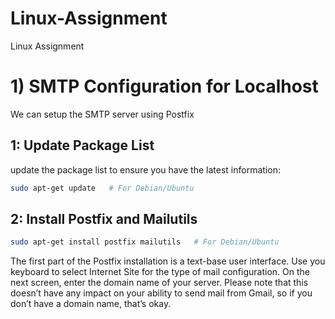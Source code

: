 # Linux-Assignment
Linux Assignment


#  1) SMTP Configuration for Localhost
We can setup the SMTP server using Postfix
## 1: Update Package List

update the package list to ensure you have the latest information:

```bash
sudo apt-get update   # For Debian/Ubuntu
```

## 2: Install Postfix and Mailutils

```bash
sudo apt-get install postfix mailutils   # For Debian/Ubuntu
```
The first part of the Postfix installation is a text-base user interface. Use you keyboard to select 	Internet Site for the type of mail configuration.
On the next screen, enter the domain name of your server. Please note that this doesn’t have any impact on your ability to send mail from Gmail, so if you don’t have a domain name, that’s okay.
